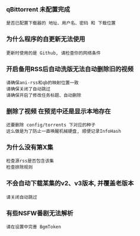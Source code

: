 ### qBittorrent 未配置完成

    是否已配置下载器的 地址、用户名、密码 和 下载位置

### 为什么程序的自更新无法使用

    更新时使用的是 Github, 请检查你的网络条件

### 开启备用RSS后自动洗版无法自动删除旧的视频

    请确保ani-rss和qb的映射位置一致
    请确保关闭了自动跳过
    请确保开启了修改任务标题、自动删除

### 删除了视频 在预览中还是显示本地存在

    还要删除 config/torrents 下对应的种子
    这么做是为了防止一直唤醒机械硬盘, 顺便记录InfoHash

### 为什么没有第X集

    检查源rss是否包含该集
    检查排除规则

### 不会自动下载某集的v2、v3版本, 并覆盖老版本

    请关闭自动跳过

### 有些NSFW番剧无法解析

    请在设置中完善 BgmToken
